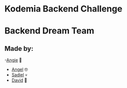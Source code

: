 # Kodemia Backend Challenge
# Backend Dream Team

## Made by: 
-[Angie]() 🤪
- [Angel](https://github.com/DEVFBA) 🤓
- [Sadiel]() 💀
- [David]() 🐒

